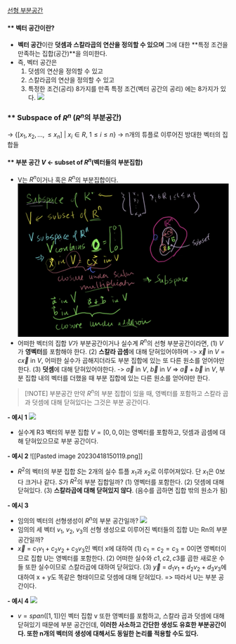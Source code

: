 [선형 부분공간](https://ko.khanacademy.org/math/linear-algebra/vectors-and-spaces/subspace-basis/v/linear-subspaces)

#### ** 벡터 공간이란?
- **벡터 공간**이란 **덧셈과 스칼라곱의 연산을 정의할 수 있으며** 그에 대한 **특정 조건을 만족하는 집합(공간)**을 의미한다.
- 즉, 벡터 공간은
	1. 덧셈의 연산을 정의할 수 있고
	2. 스칼라곱의 연산을 정의할 수 있고
	3. 특정한 조건(공리) 8가지를 만족
	특정 조건(벡터 공간의 공리) 에는 8가지가 있다.
	![](1-4-1-0.png)

### ** Subspace of $R^n$ ($R^n$의 부분공간)
  → {$[x_1, x_2, … , ≤ x_n]$ | $x_i ∈ R$, $1 ≤ i ≤ n$}
  → n개의 튜플로 이루어진 방대한 벡터의 집합들

#### ** 부분 공간 $V$ <- subset of $R^n$(벡터들의 부분집합)
- V는 $R^n$이거나 혹은 $R^n$의 부분집합이다.
![](images/Khan%20Linear%20Algebra/1-4-1-1.png)
- 어떠한 벡터의 집합 $V$가 부분공간이거나 실수계 $R^n$의 선형 부분공간이라면,
    (1) $V$가 **영벡터**를 포함해야 한다.
    (2) **스칼라 곱셈**에 대해 닫혀있어야하며
	    -> $\vec{x}$ in $V$ = $c\vec{x}$ in $V$, 어떠한 실수가 곱해지더라도 부분 집합에 있는 또 다른 원소를 얻어야만 한다.
    (3) **덧셈**에 대해 닫혀있어야한다.
	    -> $\vec{a}$ in $V$, $\vec{b}$ in $V$ => $\vec{a}+\vec{b}$ in $V$, 부분 집합 내의 벡터를 더했을 때 부분 집합에 있는 다른 원소를 얻어야만 한다.

> [!NOTE] 부분공간
> 만약 $R^n$의 부분 집합이 있을 때, 영벡터를 포함하고 스칼라 곱과 덧셈에 대해 닫혀있다는 그것은 부분 공간이다.


**- 예시 1**
![](1-4-1-2.png)
- 실수계 R3 벡터의 부분 집합 $V={[0, 0, 0]}$는 영벡터를 포함하고, 덧셈과 곱셈에 대해 닫혀있으므로 부분 공간이다.

**- 예시 2**
![[Pasted image 20230418150119.png]]
- $R^2$의 벡터의 부분 집합 $S$는 2개의 실수 튜플 $x_1$과 $x_2$로 이루어져있다. 단 $x_1$은 0보다 크거나 같다. $S$가 $R^2$의 부분 집합일까?
	(1) 영벡터를 포함한다.
	(2) 덧셈에 대해 닫혀있다.
	(3) **스칼라곱에 대해 닫혀있지 않다**. (음수를 곱하면 집합 밖의 원소가 됨)

**- 예시 3**
- 임의의 벡터의 선형생성이 $R^n$의 부분 공간일까?
![](1-4-1-3.png)
- 임의의 세 벡터 $v_1$, $v_2$, $v_3$의 선형 생성으로 이루어진 벡터들의 집합 U는 Rn의 부분 공간일까? 
- $\vec{x}$ = $c_1v_1 + c_2v_2 + c_3v_3$인 벡터 x에 대하여
	(1) $c_1 = c_2 = c_3 = 0$이면 영벡터이므로 집합 U는 영벡터를 포함한다.
	(2) 어떠한 실수와 $c1, c2, c3$를 곱한 새로운 수들 또한 실수이므로 스칼라곱에 대하여 닫혀있다.
	(3) $\vec{y}$ = $d_1v_1 + d_2v_2 + d_3v_3$에 대하여 x + y도 똑같은 형태이므로 덧셈에 대해 닫혀있다. 
		=> 따라서 U는 부분 공간이다. 

**- 예시 4**
![](1-4-1-4.png)
- $v = span([1, 1])$인 벡터 집합 v 또한 영벡터를 포함하고, 스칼라 곱과 덧셈에 대해 닫혀있기 때문에 부분 공간인데, **이러한 사소하고 간단한 생성도 유효한 부분공간이다. 또한 n개의 벡터의 생성에 대해서도 동일한 논리를 적용할 수도 있다.**

